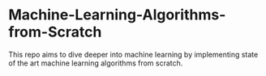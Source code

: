 # Machine-Learning-Algorithms-from-Scratch

This repo aims to dive deeper into machine learning by implementing state of the art machine learning algorithms from scratch.
